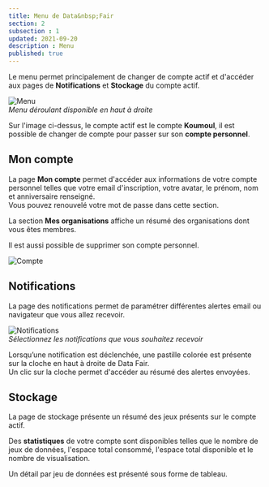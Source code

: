 ```yaml
---
title: Menu de Data&nbsp;Fair
section: 2
subsection : 1
updated: 2021-09-20
description : Menu
published: true
---
```


Le menu permet principalement de changer de compte actif et d'accéder aux pages de **Notifications** et **Stockage** du compte actif.

![Menu](./images/user-guide-backoffice/menu.jpg)  
*Menu déroulant disponible en haut à droite*

Sur l'image ci-dessus, le compte actif est le compte **Koumoul**, il est possible de changer de compte pour passer sur son **compte personnel**.

## Mon compte

La page **Mon compte** permet d'accéder aux informations de votre compte personnel telles que votre email d'inscription, votre avatar, le prénom, nom et anniversaire renseigné.  
Vous pouvez renouvelé votre mot de passe dans cette section.

La section **Mes organisations** affiche un résumé des organisations dont vous êtes membres.

Il est aussi possible de supprimer son compte personnel.

![Compte](./images/user-guide-backoffice/menu-account.jpg)


## Notifications

La page des notifications permet de paramétrer différentes alertes email ou navigateur que vous allez recevoir.  

![Notifications](./images/user-guide-backoffice/notify.jpg)  
*Sélectionnez les notifications que vous souhaitez recevoir*

Lorsqu’une notification est déclenchée, une pastille colorée est présente sur la cloche en haut à droite de Data&nbsp;Fair.  
Un clic sur la cloche permet d'accéder au résumé des alertes envoyées.


## Stockage
La page de stockage présente un résumé des jeux présents sur le compte actif.

Des **statistiques** de votre compte sont disponibles telles que le nombre de jeux de données, l'espace total consommé, l'espace total disponible et le nombre de visualisation.

Un détail par jeu de données est présenté sous forme de tableau.
